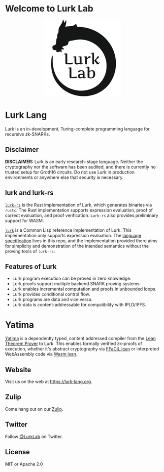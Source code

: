 # Welcome to Lurk Lab
<p align="center">
  <img width="250" height="250" src="/lurk-lab-logo.png">
</p>

# Lurk Lang
Lurk is an in-development, Turing-complete programming language for recursive zk-SNARKs.

## Disclaimer
**DISCLAIMER:** Lurk is an early research-stage language. Neither the cryptography nor the software has been audited, and there is currently no trusted setup for Groth16 circuits. Do not use Lurk in production environments or anywhere else that security is necessary.

## lurk and lurk-rs
[```lurk-rs```](https://github.com/lurk-lang/lurk-rs) is the Rust implementation of Lurk, which generates binaries via ```rustc```. The Rust implementation supports expression evaluation, proof of correct evaluation, and proof verification. ```Lurk-rs``` also provides preliminary support for WASM.

[```lurk```](https://github.com/lurk-lang/lurk) is a Common Lisp reference implementation of Lurk. This implementation only supports expression evaluation. The [language specification](https://github.com/lurk-lang/lurk/blob/master/spec/v0-1.md) lives in this repo, and the implementation provided there aims for simplicity and demonstration of the intended semantics without the proving tools of ```lurk-rs```.

## Features of Lurk
- Lurk program execution can be proved in zero knowledge.
- Lurk proofs support multiple backend SNARK proving systems.
- Lurk enables incremental computation and proofs in unbounded loops.
- Lurk provides conditional control flow.
- Lurk programs are data and vice versa.
- Lurk data is content-addressable for compatibility with IPLD/IPFS.

# Yatima
[Yatima](https://github.com/lurk-lab/yatima) is a dependently typed, content addressed compiler from the [Lean Theorem Prover](https://github.com/leanprover/lean4) to Lurk. This enables formally verified zk-proofs of execution, whether it's abstract cryptography via [FFaCiL.lean](https://github.com/lurk-lab/FFaCiL.lean) or interpreted WebAssembly code via [Wasm.lean](https://github.com/lurk-lab/Wasm.lean).

## Website
Visit us on the web at https://lurk-lang.org. 

## Zulip
Come hang out on our [Zulip](https://zulip.yatima.io).

## Twitter
Follow [@LurkLab](https://twitter.com/LurkLab) on Twitter.

## License
MIT or Apache 2.0
